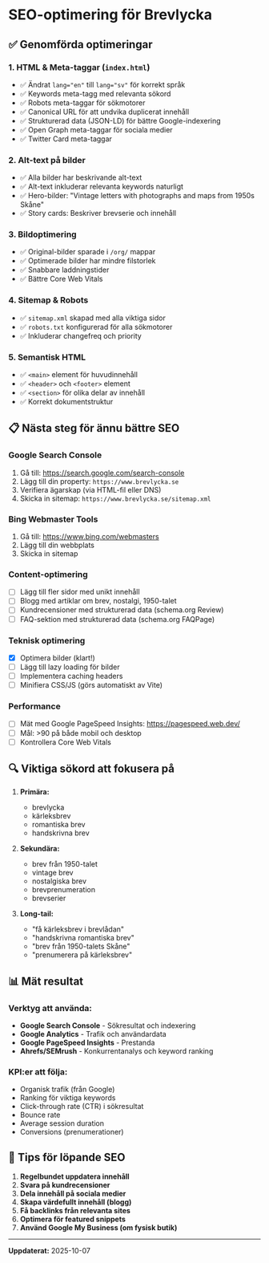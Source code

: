 # SEO-optimering för Brevlycka

## ✅ Genomförda optimeringar

### 1. HTML & Meta-taggar (`index.html`)
- ✅ Ändrat `lang="en"` till `lang="sv"` för korrekt språk
- ✅ Keywords meta-tagg med relevanta sökord
- ✅ Robots meta-taggar för sökmotorer
- ✅ Canonical URL för att undvika duplicerat innehåll
- ✅ Strukturerad data (JSON-LD) för bättre Google-indexering
- ✅ Open Graph meta-taggar för sociala medier
- ✅ Twitter Card meta-taggar

### 2. Alt-text på bilder
- ✅ Alla bilder har beskrivande alt-text
- ✅ Alt-text inkluderar relevanta keywords naturligt
- ✅ Hero-bilder: "Vintage letters with photographs and maps from 1950s Skåne"
- ✅ Story cards: Beskriver brevserie och innehåll

### 3. Bildoptimering
- ✅ Original-bilder sparade i `/org/` mappar
- ✅ Optimerade bilder har mindre filstorlek
- ✅ Snabbare laddningstider
- ✅ Bättre Core Web Vitals

### 4. Sitemap & Robots
- ✅ `sitemap.xml` skapad med alla viktiga sidor
- ✅ `robots.txt` konfigurerad för alla sökmotorer
- ✅ Inkluderar changefreq och priority

### 5. Semantisk HTML
- ✅ `<main>` element för huvudinnehåll
- ✅ `<header>` och `<footer>` element
- ✅ `<section>` för olika delar av innehåll
- ✅ Korrekt dokumentstruktur

## 📋 Nästa steg för ännu bättre SEO

### Google Search Console
1. Gå till: https://search.google.com/search-console
2. Lägg till din property: `https://www.brevlycka.se`
3. Verifiera ägarskap (via HTML-fil eller DNS)
4. Skicka in sitemap: `https://www.brevlycka.se/sitemap.xml`

### Bing Webmaster Tools
1. Gå till: https://www.bing.com/webmasters
2. Lägg till din webbplats
3. Skicka in sitemap

### Content-optimering
- [ ] Lägg till fler sidor med unikt innehåll
- [ ] Blogg med artiklar om brev, nostalgi, 1950-talet
- [ ] Kundrecensioner med strukturerad data (schema.org Review)
- [ ] FAQ-sektion med strukturerad data (schema.org FAQPage)

### Teknisk optimering
- [x] Optimera bilder (klart!)
- [ ] Lägg till lazy loading för bilder
- [ ] Implementera caching headers
- [ ] Minifiera CSS/JS (görs automatiskt av Vite)

### Performance
- [ ] Mät med Google PageSpeed Insights: https://pagespeed.web.dev/
- [ ] Mål: >90 på både mobil och desktop
- [ ] Kontrollera Core Web Vitals

## 🔍 Viktiga sökord att fokusera på

1. **Primära:**
   - brevlycka
   - kärleksbrev
   - romantiska brev
   - handskrivna brev

2. **Sekundära:**
   - brev från 1950-talet
   - vintage brev
   - nostalgiska brev
   - brevprenumeration
   - brevserier

3. **Long-tail:**
   - "få kärleksbrev i brevlådan"
   - "handskrivna romantiska brev"
   - "brev från 1950-talets Skåne"
   - "prenumerera på kärleksbrev"

## 📊 Mät resultat

### Verktyg att använda:
- **Google Search Console** - Sökresultat och indexering
- **Google Analytics** - Trafik och användardata
- **Google PageSpeed Insights** - Prestanda
- **Ahrefs/SEMrush** - Konkurrentanalys och keyword ranking

### KPI:er att följa:
- Organisk trafik (från Google)
- Ranking för viktiga keywords
- Click-through rate (CTR) i sökresultat
- Bounce rate
- Average session duration
- Conversions (prenumerationer)

## 🚀 Tips för löpande SEO

1. **Regelbundet uppdatera innehåll**
2. **Svara på kundrecensioner**
3. **Dela innehåll på sociala medier**
4. **Skapa värdefullt innehåll (blogg)**
5. **Få backlinks från relevanta sites**
6. **Optimera för featured snippets**
7. **Använd Google My Business (om fysisk butik)**

---

**Uppdaterat:** 2025-10-07
